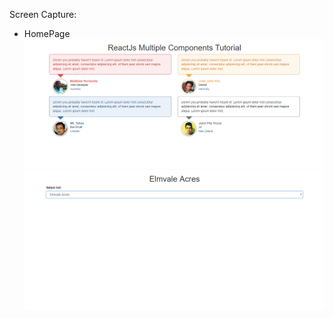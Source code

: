 Screen Capture:
  - HomePage
![Screen Capture](https://github.com/guinslym/reactjs-component-tutorial/blob/master/screenshots/tutorial-one.png "Logo Title Text 1")
![Screen Capture](https://github.com/guinslym/reactjs-component-tutorial/blob/master/screenshots/selectfield.png "Logo Title Text 1")
